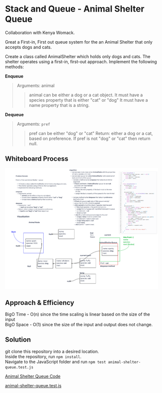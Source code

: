 # Stack and Queue - Animal Shelter Queue

Collaboration with Kenya Womack.

Great a First-in, First out queue system for the an Animal Shelter that only accepts dogs and cats.

Create a class called AnimalShelter which holds only dogs and cats. The shelter operates using a first-in, first-out approach. Implement the following methods:

**Enqueue**
>Arguments: animal
>>animal can be either a dog or a cat object.
>>It must have a species property that is either "cat" or "dog"
>>It must have a name property that is a string.

**Dequeue**
>Arguments: `pref`
>>pref can be either "dog" or "cat"
>>Return: either a dog or a cat, based on preference.
>>If pref is not "dog" or "cat" then return null.

## Whiteboard Process

![LinkedList Whiteboard](../../../../assets/challenge12whiteboard.png)

## Approach & Efficiency

BigO Time - O(n) since the time scaling is linear based on the size of the input\
BigO Space - O(1) since the size of the input and output does not change.

## Solution

git clone this repository into a desired location.\
Inside the repository, run `npm install`.\
Navigate to the JavaScript folder and run `npm test animal-shelter-queue.test.js`

[Animal Shelter Queue Code](./index.js)

[animal-shelter-queue.test.js](./__test__/animal-shelter-queue.test.js)
